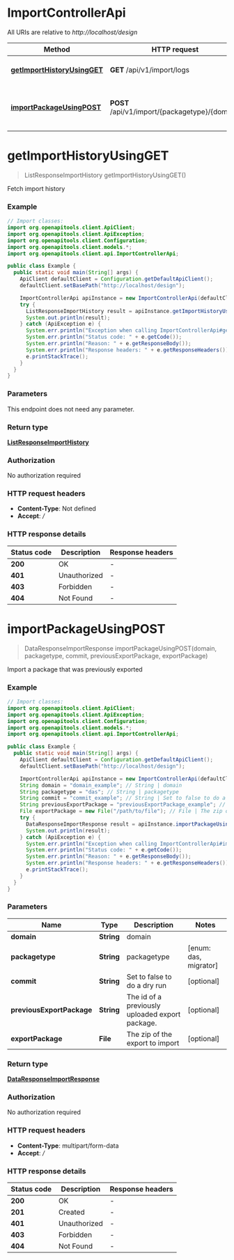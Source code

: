 # ImportControllerApi

All URIs are relative to *http://localhost/design*

| Method | HTTP request | Description |
|------------- | ------------- | -------------|
| [**getImportHistoryUsingGET**](ImportControllerApi.md#getImportHistoryUsingGET) | **GET** /api/v1/import/logs | Fetch import history |
| [**importPackageUsingPOST**](ImportControllerApi.md#importPackageUsingPOST) | **POST** /api/v1/import/{packagetype}/{domain} | Import a package that was previously exported |


<a id="getImportHistoryUsingGET"></a>
# **getImportHistoryUsingGET**
> ListResponseImportHistory getImportHistoryUsingGET()

Fetch import history

### Example
```java
// Import classes:
import org.openapitools.client.ApiClient;
import org.openapitools.client.ApiException;
import org.openapitools.client.Configuration;
import org.openapitools.client.models.*;
import org.openapitools.client.api.ImportControllerApi;

public class Example {
  public static void main(String[] args) {
    ApiClient defaultClient = Configuration.getDefaultApiClient();
    defaultClient.setBasePath("http://localhost/design");

    ImportControllerApi apiInstance = new ImportControllerApi(defaultClient);
    try {
      ListResponseImportHistory result = apiInstance.getImportHistoryUsingGET();
      System.out.println(result);
    } catch (ApiException e) {
      System.err.println("Exception when calling ImportControllerApi#getImportHistoryUsingGET");
      System.err.println("Status code: " + e.getCode());
      System.err.println("Reason: " + e.getResponseBody());
      System.err.println("Response headers: " + e.getResponseHeaders());
      e.printStackTrace();
    }
  }
}
```

### Parameters
This endpoint does not need any parameter.

### Return type

[**ListResponseImportHistory**](ListResponseImportHistory.md)

### Authorization

No authorization required

### HTTP request headers

 - **Content-Type**: Not defined
 - **Accept**: */*

### HTTP response details
| Status code | Description | Response headers |
|-------------|-------------|------------------|
| **200** | OK |  -  |
| **401** | Unauthorized |  -  |
| **403** | Forbidden |  -  |
| **404** | Not Found |  -  |

<a id="importPackageUsingPOST"></a>
# **importPackageUsingPOST**
> DataResponseImportResponse importPackageUsingPOST(domain, packagetype, commit, previousExportPackage, exportPackage)

Import a package that was previously exported

### Example
```java
// Import classes:
import org.openapitools.client.ApiClient;
import org.openapitools.client.ApiException;
import org.openapitools.client.Configuration;
import org.openapitools.client.models.*;
import org.openapitools.client.api.ImportControllerApi;

public class Example {
  public static void main(String[] args) {
    ApiClient defaultClient = Configuration.getDefaultApiClient();
    defaultClient.setBasePath("http://localhost/design");

    ImportControllerApi apiInstance = new ImportControllerApi(defaultClient);
    String domain = "domain_example"; // String | domain
    String packagetype = "das"; // String | packagetype
    String commit = "commit_example"; // String | Set to false to do a dry run
    String previousExportPackage = "previousExportPackage_example"; // String | The id of a previously uploaded export package.
    File exportPackage = new File("/path/to/file"); // File | The zip of the export to import
    try {
      DataResponseImportResponse result = apiInstance.importPackageUsingPOST(domain, packagetype, commit, previousExportPackage, exportPackage);
      System.out.println(result);
    } catch (ApiException e) {
      System.err.println("Exception when calling ImportControllerApi#importPackageUsingPOST");
      System.err.println("Status code: " + e.getCode());
      System.err.println("Reason: " + e.getResponseBody());
      System.err.println("Response headers: " + e.getResponseHeaders());
      e.printStackTrace();
    }
  }
}
```

### Parameters

| Name | Type | Description  | Notes |
|------------- | ------------- | ------------- | -------------|
| **domain** | **String**| domain | |
| **packagetype** | **String**| packagetype | [enum: das, migrator] |
| **commit** | **String**| Set to false to do a dry run | [optional] |
| **previousExportPackage** | **String**| The id of a previously uploaded export package. | [optional] |
| **exportPackage** | **File**| The zip of the export to import | [optional] |

### Return type

[**DataResponseImportResponse**](DataResponseImportResponse.md)

### Authorization

No authorization required

### HTTP request headers

 - **Content-Type**: multipart/form-data
 - **Accept**: */*

### HTTP response details
| Status code | Description | Response headers |
|-------------|-------------|------------------|
| **200** | OK |  -  |
| **201** | Created |  -  |
| **401** | Unauthorized |  -  |
| **403** | Forbidden |  -  |
| **404** | Not Found |  -  |

